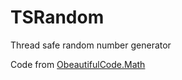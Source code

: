 # TSRandom
Thread safe random number generator

Code from [ObeautifulCode.Math](https://github.com/OBeautifulCode/OBeautifulCode.Math/blob/master/OBeautifulCode.Math/ThreadSafeRandom.cs)
